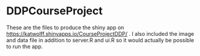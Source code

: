 # DDPCourseProject

These are the files to produce the shiny app on https://katwolff.shinyapps.io/CourseProjectDDP/ . I also included the
image and data file in addition to server.R and ui.R so it would actually be possible to run the app.
